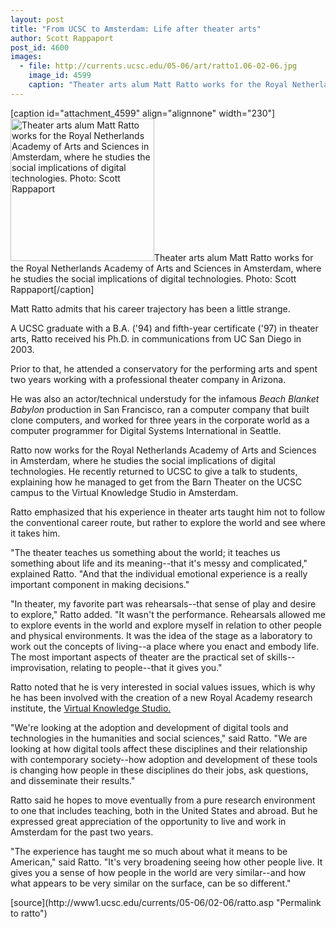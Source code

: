 ```yaml
---
layout: post
title: "From UCSC to Amsterdam: Life after theater arts"
author: Scott Rappaport
post_id: 4600
images:
  - file: http://currents.ucsc.edu/05-06/art/ratto1.06-02-06.jpg
    image_id: 4599
    caption: "Theater arts alum Matt Ratto works for the Royal Netherlands Academy of Arts and Sciences in Amsterdam, where he studies the social implications of digital technologies. Photo: Scott Rappaport"
---
```


[caption id="attachment_4599" align="alignnone" width="230"]<a href="http://localhost/mysite/wp-content/uploads/2006/02/ratto1.06-02-06.jpg"><img class="size-full wp-image-4599" src="http://localhost/mysite/wp-content/uploads/2006/02/ratto1.06-02-06.jpg" alt="Theater arts alum Matt Ratto works for the Royal Netherlands Academy of Arts and Sciences in Amsterdam, where he studies the social implications of digital technologies. Photo: Scott Rappaport" width="230" height="228" /></a>Theater arts alum Matt Ratto works for the Royal Netherlands Academy of Arts and Sciences in Amsterdam, where he studies the social implications of digital technologies. Photo: Scott Rappaport[/caption]
<a name="content" id="content"></a>
<p>
  Matt Ratto admits that his career trajectory has been a little strange.
</p>
<p>
  A UCSC graduate with a B.A. ('94) and fifth-year certificate ('97) in theater arts, Ratto received his Ph.D. in communications from UC San Diego in 2003.
</p>
<p>
  Prior to that, he attended a conservatory for the performing arts and spent two years working with a professional theater company in Arizona.
</p>
<p>
  He was also an actor/technical understudy for the infamous <i>Beach Blanket Babylon</i> production in San Francisco, ran a computer company that built clone computers, and worked for three years in the corporate world as a computer programmer for Digital Systems International in Seattle.
</p>
<p>
  Ratto now works for the Royal Netherlands Academy of Arts and Sciences in Amsterdam, where he studies the social implications of digital technologies. He recently returned to UCSC to give a talk to students, explaining how he managed to get from the Barn Theater on the UCSC campus to the Virtual Knowledge Studio in Amsterdam.
</p>
<p>
  Ratto emphasized that his experience in theater arts taught him not to follow the conventional career route, but rather to explore the world and see where it takes him.
</p>
<p>
  "The theater teaches us something about the world; it teaches us something about life and its meaning--that it's messy and complicated," explained Ratto. "And that the individual emotional experience is a really important component in making decisions."
</p>
<p>
  "In theater, my favorite part was rehearsals--that sense of play and desire to explore," Ratto added. "It wasn't the performance. Rehearsals allowed me to explore events in the world and explore myself in relation to other people and physical environments. It was the idea of the stage as a laboratory to work out the concepts of living--a place where you enact and embody life. The most important aspects of theater are the practical set of skills--improvisation, relating to people--that it gives you."
</p>
<p>
  Ratto noted that he is very interested in social values issues, which is why he has been involved with the creation of a new Royal Academy research institute, the <a href="http://www.virtualknowledgestudio.nl">Virtual Knowledge Studio.</a>
</p>
<p>
  "We're looking at the adoption and development of digital tools and technologies in the humanities and social sciences," said Ratto. "We are looking at how digital tools affect these disciplines and their relationship with contemporary society--how adoption and development of these tools is changing how people in these disciplines do their jobs, ask questions, and disseminate their results."
</p>
<p>
  Ratto said he hopes to move eventually from a pure research environment to one that includes teaching, both in the United States and abroad. But he expressed great appreciation of the opportunity to live and work in Amsterdam for the past two years.
</p>
<p>
  "The experience has taught me so much about what it means to be American," said Ratto. "It's very broadening seeing how other people live. It gives you a sense of how people in the world are very similar--and how what appears to be very similar on the surface, can be so different."
</p>
<form>
  <input name="t1" size="-1" type="hidden">
</form>




</p>
[source](http://www1.ucsc.edu/currents/05-06/02-06/ratto.asp "Permalink to ratto")
